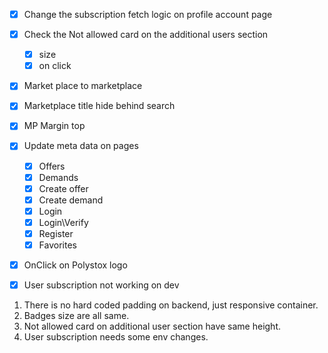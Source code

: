 - [x] Change the subscription fetch logic on profile account page
- [x] Check the Not allowed card on the additional users section
	- [x] size
	- [x] on click
- [x] Market place to marketplace
- [x] Marketplace title hide behind search
- [x] MP Margin top
- [x] Update meta data on pages
	- [x] Offers
	- [x] Demands
	- [x] Create offer
	- [x] Create demand
	- [x] Login
	- [x] Login\Verify
	- [x] Register
	- [x] Favorites
- [x] OnClick on Polystox logo
- [x] User subscription not working on dev


1. There is no hard coded padding on backend, just responsive container.
2. Badges size are all same.
3. Not allowed card on additional user section have same height.
4. User subscription needs some env changes.